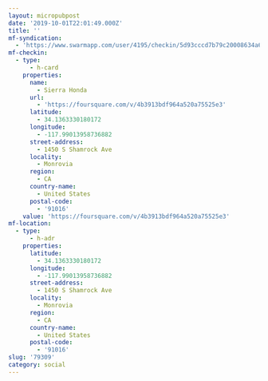 ```yaml
---
layout: micropubpost
date: '2019-10-01T22:01:49.000Z'
title: ''
mf-syndication:
  - 'https://www.swarmapp.com/user/4195/checkin/5d93cccd7b79c20008634a6d'
mf-checkin:
  - type:
      - h-card
    properties:
      name:
        - Sierra Honda
      url:
        - 'https://foursquare.com/v/4b3913bdf964a520a75525e3'
      latitude:
        - 34.1363330180172
      longitude:
        - -117.99013958736882
      street-address:
        - 1450 S Shamrock Ave
      locality:
        - Monrovia
      region:
        - CA
      country-name:
        - United States
      postal-code:
        - '91016'
    value: 'https://foursquare.com/v/4b3913bdf964a520a75525e3'
mf-location:
  - type:
      - h-adr
    properties:
      latitude:
        - 34.1363330180172
      longitude:
        - -117.99013958736882
      street-address:
        - 1450 S Shamrock Ave
      locality:
        - Monrovia
      region:
        - CA
      country-name:
        - United States
      postal-code:
        - '91016'
slug: '79309'
category: social
---
```

